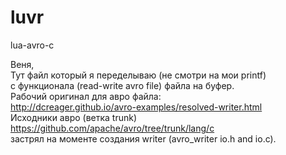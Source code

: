 luvr
====

lua-avro-c  

Веня,  
Тут файл который я переделываю (не смотри на мои printf)  
с функционала (read-write avro file) файла на буфер.  
Рабочий оригинал для авро файла:  
http://dcreager.github.io/avro-examples/resolved-writer.html  
Исходники авро (ветка trunk)  
https://github.com/apache/avro/tree/trunk/lang/c  
застрял на моменте создания writer (avro_writer io.h and io.c).
